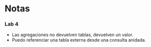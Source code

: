 # Notas

### Lab 4
- Las agregaciones no devuelven tablas, devuelven un valor.
- Puedo referenciar una tabla externa desde una consulta anidada.